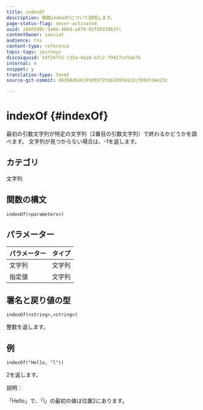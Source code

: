 ```yaml
---
title: indexOf
description: 関数indexOfについて説明します。
page-status-flag: never-activated
uuid: 269d590c-5a6d-40b9-a879-02f5033863fc
contentOwner: sauviat
audience: rns
content-type: reference
topic-tags: journeys
discoiquuid: 5df34f55-135a-4ea8-afc2-f9427ce5ae7b
internal: n
snippet: y
translation-type: tm+mt
source-git-commit: d6360d616199d597255610959432c7b93fd4e25c

---
```



# indexOf {#indexOf}

最初の引数文字列が特定の文字列（2番目の引数文字列）で終わるかどうかを調べます。 文字列が見つからない場合は、-1を返します。

## カテゴリ

文字列

## 関数の構文

`indexOf(<parameters>)`

## パラメーター

| パラメーター | タイプ |
|-----------|------------------|
| 文字列 | 文字列 |
| 指定値 | 文字列 |

## 署名と戻り値の型

`indexOf(<string>,<string>)`

整数を返します。

## 例

`indexOf("Hello, "l"))`

2を返します。

説明：

「Hello」で、「l」の最初の値は位置2にあります。

